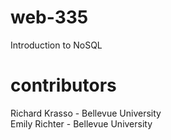 # web-335
Introduction to NoSQL

# contributors
Richard Krasso - Bellevue University  
Emily Richter - Bellevue University
